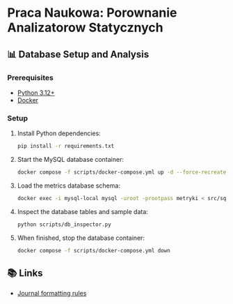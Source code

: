 # Praca Naukowa: Porownanie Analizatorow Statycznych

## 📊 Database Setup and Analysis

### Prerequisites
- [Python 3.12+](https://www.python.org/downloads/)
- [Docker](https://docs.docker.com/engine/install/)

### Setup

1. Install Python dependencies:
   ```sh
   pip install -r requirements.txt
   ```

2. Start the MySQL database container:
   ```sh
   docker compose -f scripts/docker-compose.yml up -d --force-recreate
   ```

3. Load the metrics database schema:
   ```sh
   docker exec -i mysql-local mysql -uroot -prootpass metryki < src/sql/metryki.sql
   ```

4. Inspect the database tables and sample data:
   ```sh
   python scripts/db_inspector.py
   ```

5. When finished, stop the database container:
   ```sh
   docker compose -f scripts/docker-compose.yml down
   ```

## 📚 Links
- [Journal formatting rules](https://www.e-informatyka.pl/index.php/einformatica/authors-guide/paper-requirements-and-recommendations/)
